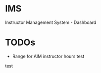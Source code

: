 # IMS
Instructor Management System - Dashboard

TODOs
======
 - Range for AIM instructor hours
 test

 test